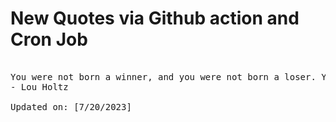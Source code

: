 # New Quotes via Github action and Cron Job

<pre>
<!-- #quote -->
You were not born a winner, and you were not born a loser. You are what you make yourself be.
- Lou Holtz

Updated on: [7/20/2023]
<!-- #quoteEnd -->
</pre>
